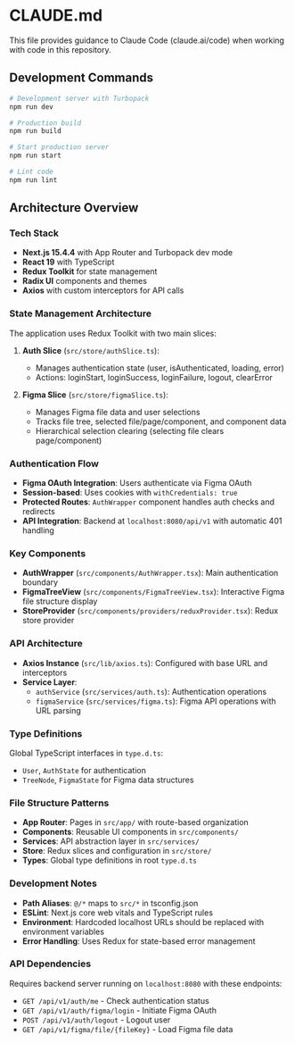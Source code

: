 # CLAUDE.md

This file provides guidance to Claude Code (claude.ai/code) when working with code in this repository.

## Development Commands

```bash
# Development server with Turbopack
npm run dev

# Production build
npm run build

# Start production server
npm run start

# Lint code
npm run lint
```

## Architecture Overview

### Tech Stack
- **Next.js 15.4.4** with App Router and Turbopack dev mode
- **React 19** with TypeScript
- **Redux Toolkit** for state management
- **Radix UI** components and themes
- **Axios** with custom interceptors for API calls

### State Management Architecture
The application uses Redux Toolkit with two main slices:

1. **Auth Slice** (`src/store/authSlice.ts`):
   - Manages authentication state (user, isAuthenticated, loading, error)
   - Actions: loginStart, loginSuccess, loginFailure, logout, clearError

2. **Figma Slice** (`src/store/figmaSlice.ts`):
   - Manages Figma file data and user selections
   - Tracks file tree, selected file/page/component, and component data
   - Hierarchical selection clearing (selecting file clears page/component)

### Authentication Flow
- **Figma OAuth Integration**: Users authenticate via Figma OAuth
- **Session-based**: Uses cookies with `withCredentials: true`
- **Protected Routes**: `AuthWrapper` component handles auth checks and redirects
- **API Integration**: Backend at `localhost:8080/api/v1` with automatic 401 handling

### Key Components
- **AuthWrapper** (`src/components/AuthWrapper.tsx`): Main authentication boundary
- **FigmaTreeView** (`src/components/FigmaTreeView.tsx`): Interactive Figma file structure display
- **StoreProvider** (`src/components/providers/reduxProvider.tsx`): Redux store provider

### API Architecture
- **Axios Instance** (`src/lib/axios.ts`): Configured with base URL and interceptors
- **Service Layer**:
  - `authService` (`src/services/auth.ts`): Authentication operations
  - `figmaService` (`src/services/figma.ts`): Figma API operations with URL parsing

### Type Definitions
Global TypeScript interfaces in `type.d.ts`:
- `User`, `AuthState` for authentication
- `TreeNode`, `FigmaState` for Figma data structures

### File Structure Patterns
- **App Router**: Pages in `src/app/` with route-based organization
- **Components**: Reusable UI components in `src/components/`
- **Services**: API abstraction layer in `src/services/`
- **Store**: Redux slices and configuration in `src/store/`
- **Types**: Global type definitions in root `type.d.ts`

### Development Notes
- **Path Aliases**: `@/*` maps to `src/*` in tsconfig.json
- **ESLint**: Next.js core web vitals and TypeScript rules
- **Environment**: Hardcoded localhost URLs should be replaced with environment variables
- **Error Handling**: Uses Redux for state-based error management

### API Dependencies
Requires backend server running on `localhost:8080` with these endpoints:
- `GET /api/v1/auth/me` - Check authentication status
- `GET /api/v1/auth/figma/login` - Initiate Figma OAuth
- `POST /api/v1/auth/logout` - Logout user
- `GET /api/v1/figma/file/{fileKey}` - Load Figma file data